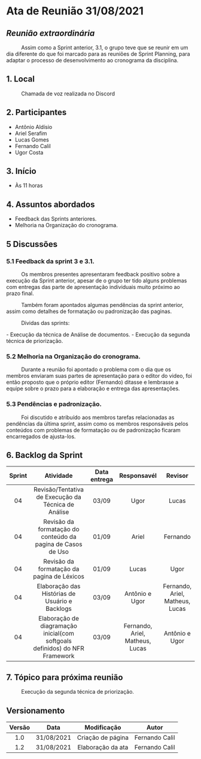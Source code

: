 
# Ata de Reunião 31/08/2021

## ***Reunião extraordinária***

<p style="text-indent: 40px; align="justify"> Assim como a Sprint anterior, 3.1, o grupo teve que se reunir em um dia diferente do que foi marcado para as reuniões de Sprint Planning, para adaptar o processo de desenvolvimento ao cronograma da disciplina.</p>

## 1. Local
<p style="text-indent: 40px; align="justify"> Chamada de voz realizada no Discord </p>

## 2. Participantes
- Antônio Aldísio
- Ariel Serafim 
- Lucas Gomes
- Fernando Calil
- Ugor Costa


## 3. Início
- Às 11 horas

## 4. Assuntos abordados
- Feedback das Sprints anteriores.
- Melhoria na Organização do cronograma.

## 5 Discussões

### 5.1 Feedback da sprint 3 e 3.1.
<p style="text-indent: 40px; align="justify"> Os membros presentes apresentaram feedback positivo sobre a execução da Sprint anterior, apesar de o grupo ter tido alguns problemas com entregas das parte de apresentação individuais muito próximo ao prazo final.</p>
<p style="text-indent: 40px; align="justify"> Também foram apontados algumas pendências da sprint anterior, assim como detalhes de formatação ou padronização das paginas.</p>


<p style="text-indent: 40px; align="justify"> Dividas das sprints: </p>
- Execução da técnica de Análise de documentos.
- Execução da segunda técnica de priorização.


### 5.2 Melhoria na Organização do cronograma.
<p style="text-indent: 40px; align="justify"> Durante a reunião foi apontado o problema com o dia que os membros enviaram suas partes de apresentação para o editor do video, foi então proposto que o próprio editor (Fernando) ditasse e lembrasse a equipe sobre o prazo para a elaboração e entrega das apresentações.</p>  


### 5.3 Pendências e padronização.
<p style="text-indent: 40px; align="justify"> Foi discutido e atribuído aos membros tarefas relacionadas as pendências da última sprint, assim como os membros responsáveis pelos conteúdos com problemas de formatação ou de padronização ficaram encarregados de ajusta-los. </p>


## 6. Backlog da Sprint

<center>

| Sprint | Atividade | Data entrega | Responsavél | Revisor |
|:--:|:--:|:--:|:--:|:--:|
| 04 | Revisão/Tentativa de Execução da Técnica de Análise | 03/09 | Ugor | Lucas |
| 04 | Revisão da formatação do conteúdo da pagina de Casos de Uso | 01/09 | Ariel | Fernando |
| 04 | Revisão da formatação da pagina de Léxicos | 01/09 | Lucas | Ugor |
| 04 | Elaboração das Histórias de Usuário e Backlogs | 03/09 | Antônio e Ugor | Fernando, Ariel, Matheus, Lucas |
| 04 | Elaboração de diagramação inicial(com softgoals definidos) do NFR Framework | 03/09 | Fernando, Ariel, Matheus, Lucas | Antônio e Ugor |

</center>


## 7. Tópico para próxima reunião

<p style="text-indent: 40px; align="justify"> Execução da segunda técnica de priorização. </p>


## Versionamento
<center>

| Versão | Data | Modificação | Autor |
|:--:|:--:|:--:|:--:|
| 1.0  | 31/08/2021 | Criação de página | Fernando Calil |
| 1.2  | 31/08/2021 | Elaboração da ata | Fernando Calil |

</center>